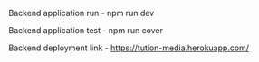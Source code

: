 Backend application run - npm run dev

Backend application test - npm run cover

Backend deployment link - https://tution-media.herokuapp.com/